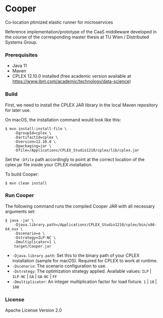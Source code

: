 # Cooper

Co-location ptimized elastic runner for microservices

Reference implementation/prototype of the CaaS middleware developed in the course of the corresponding master thesis at TU Wien / Distributed Systems Group.


### Prerequisites

* Java 11
* Maven
* CPLEX 12.10.0 installed (free academic version available at https://www.ibm.com/academic/technology/data-science)


### Build

First, we need to install the CPLEX JAR library in the local Maven repository for later use.

On macOS, the installation command would look like this:

```
$ mvn install:install-file \
    -DgroupId=cplex \
    -DartifactId=cplex \
    -Dversion=12.10.0 \
    -Dpackaging=jar \
    -Dfile=/Applications/CPLEX_Studio1210/cplex/lib/cplex.jar
```

Set the `-Dfile` path accordingly to point at the correct location of the cplex.jar file inside your CPLEX installation.


To build Cooper:

```
$ mvn clean install
```


### Run Cooper


The following command runs the compiled Cooper JAR with all necessary arguments set:

```
$ java -jar \
    -Djava.library.path=/Applications/CPLEX_Studio1210/cplex/bin/x86-64_osx \
    -Dscenario=a \
    -Dstrategy=ILP-NC \
    -Dmultiplicator=1 \
    target/Cooper.jar
```

* `-Djava.library.path`: Set this to the binary path of your CPLEX installation (sample for macOS). Required for CPLEX to work at runtime.
* `-Dscenario`: The scenario configuration to use.
* `-Dstrategy`: The optimization strategy applied. Available values: `ILP` | `ILP-NC` | `GA` | `GA-NC` | `FF`
* `-Dmultiplicator`: An integer multiplication factor for load fixture. `1` | `10` | `100`


### License

Apache License Version 2.0
